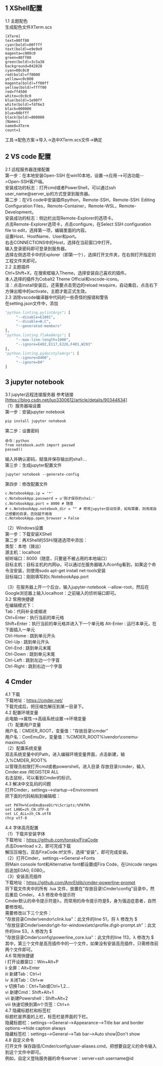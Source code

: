 ## 1 XShell配置   
1.1 主题配色   
生成配色文件XTerm.scs  
```
[XTerm]
text=00ff80
cyan(bold)=00ffff
text(bold)=e9e9e9
magenta=c000c0
green=80ff00
green(bold)=3c5a38
background=042028
cyan=00c0c0
red(bold)=ff0000
yellow=c0c000
magenta(bold)=ff00ff
yellow(bold)=ffff00
red=ff4500
white=c0c0c0
blue(bold)=1e90ff
white(bold)=fdf6e3
black=000000
blue=00bfff
black(bold)=808080
[Names]
name0=XTerm
count=1
```
工具->配色方案->导入->选中XTerm.scs文件->确定   

## 2 VS code 配置  
2.1 远程服务器连接配置  
第一步：在本地安装Open-SSH
在win10本地，设置-->应用-->可选功能-->Open-SSH客户端。  
安装成功的标志：打开cmd或者PowerShell，可以通过ssh user_name@server_ip的方式登录到服务器。  
第二步：在VS code中安装插件python，Remote-SSH，Remote-SSH: Editing Configuration Files，Remote-Container，Remote-WSL，Remote-Development。     
安装成功的标志：侧边栏出现Remote-Explorer的选项卡。     
点击Remote-Explorer选项卡，点击configure，在Select SSH configuration file to edit，选择第一项，编辑里面的内容。  
设置Host、HostName、User和port。  
右击CONNECTIONS中的Host，选择在当前窗口中打开。  
输入登录密码即可登录到服务器。  
选择左侧选项卡中的Explorer（即第一个），选择打开文件夹，在右侧打开指定的工程文件夹即可。  
2.2 主题插件  
Ctrl+Shift+X，在搜索框输入Theme，选择安装自己喜欢的插件。  
本人选择的插件为Cobalt2 Theme Official和vscode-icons。  
注：点击install安装后，还需要点击旁边的reload resquire，自动重启，点击右下方弹出框中的activate，主题才能正式生效。  
2.3 消除vscode编译器中代码的一些奇怪的报错和警告  
在setting.json文件中，添加  
```python
"python.linting.pylintArgs": [
     "--disable=E1001",
     "--disable=W,C",
     "--generated-members"
],
"python.linting.flake8Args": [
     "--max-line-length=1000",
     "--ignore=E402,E117,E226,F401,W293"
],
"python.linting.pydocstyleArgs": [
     "--ignore=D400", 
     "--ignore=D4"
]
```
## 3 jupyter notebook
3.1 jupyter远程连接服务器
参考链接[https://blog.csdn.net/luo3300612/article/details/90344634]   
（1）服务器端设置  
 第一步：安装jupyter notebook   
 ```
 pip install jupyter notebook
 ```
 第二步：设置密码  
 ```
 命令：python 
 from notebook.auth import passwd
 passwd()
 ```
 输入并确认密码，赋值并保存输出的sha1:...  
 第三步：生成jupyter配置文件  
 ```
 jupyter notebook --generate-config
 ```
 第四步：修改配置文件  
 ```
 c.NotebookApp.ip = '*'
 c.NotebookApp.password = u'刚才保存的sha1:'
 c.NotebookApp.port = 8000 # 随意
 # c.NotebookApp.notebook_dir = "" # 修改jupyter启动目录，如有需要，则改成自己想要的目录，否则就不用改
 c.NotebookApp.open_browser = False
 ```
（2）Windows设置   
 第一步：下载安装XShell  
 第二步：再XShell的SSH/隧道选项中添加：   
    类型：本地（拨出）  
    源主机：localhost  
    帧听端口：8000（随意，只要是不被占用的本地端口）  
    目标主机：目标主机的内网ip，可以通过在服务器输入ifconfig看到，如果这个命令没安装，则使用sudo apt-get install net-tools安装  
    目标端口：刚刚填写的c.NotebookApp.port  
    
（3）在服务器上开一个后台，输入jupyter-notebook --allow-root，然后在Google浏览器上输入localhost：之前输入的侦听端口即可。  
3.2 常用快捷键  
在编辑模式下：  
Tab：代码补全或缩进  
Ctrl+Enter：执行当前的单元格   
Shift+Enter：执行当前的单元格并进入下一个单元格 
Alt-Enter : 运行本单元，在下面插入一单元  
Ctrl-Home : 跳到单元开头  
Ctrl-Up : 跳到单元开头  
Ctrl-End : 跳到单元末尾  
Ctrl-Down : 跳到单元末尾  
Ctrl-Left : 跳到左边一个字首  
Ctrl-Right : 跳到右边一个字首  
## 4 Cmder
4.1 下载  
下载地址：https://cmder.net/  
下载完成后，把压缩包解压到某一目录下。  
4.2 配置环境变量  
此电脑-->属性-->高级系统设置-->环境变量  
（1）配置用户变量  
用户名：CMDER_ROOT，变量值："存放目录\cmder"  
用户名：ConEmuDir，变量值：%CMDER_ROOT%\vendor\conemu-maximus5  
（2）配置系统变量  
双击系统变量中的Path，进入编辑环境变量界面，点击新建，输入%CMDER_ROOT%  
以管理员权限打开cmd或者powershell，进入目录 存放目录/cmder，输入Cmder.exe /REGISTER ALL  
右击鼠标，可以看到Cmder的标识。  
4.3 解决中文乱码的问题  
打开Cmder，settings-->startup-->Environment  
把下面的代码粘贴到编辑框：  
```
set PATH=%ConEmuBaseDir%\Scripts;%PATH%
set LANG=zh_CN.UTF-8
set LC_ALL=zh_CN.utf8
chcp utf-8
```
4.4 字体高亮配置  
（1）下载并安装字体  
下载地址：https://github.com/tonsky/FiraCode  
点击Download v.2，即可完成下载  
解压压缩包，双击FiraCode.ttf文件，选择"安装"，即可完成安装。  
（2）打开Cmder，settings-->General->Fonts  
将Main console font和Alternative font都设置成Fira Code，在Unicode ranges后追加E0A0; E0B0;。   
（3）安装高亮插件  
下载地址：https://github.com/AmrEldib/cmder-powerline-prompt  
将下载文件夹中的所有 .lua 文件，放置在"存放目录\Cmder\config"目录中，然后重启 Cmder。
4.5 修改命令提示符  
Cmder默认的命令提示符是λ，而常用的命令提示符是$，身为强迫症患者，自然要修改啦。  
需要修改以下三个文件：  
"存放目录Cmder\vendor\clink.lua"：此文件的line 51，将 λ 修改为 $  
"存放目录Cmder\vendor\git-for-windows\etc\profile.d\git-prompt.sh"：此文件的line 53，λ 修改为 $  
"存放目录Cmder\config\powerline_core.lua"：此文件的line 113，λ 修改为 $  
其中，第三个文件是高亮插件中的一个文件，如果没有安装高亮插件，只需修改前两个文件即可。  
4.6 常用快捷键  
i 打开设置窗口：Win+Alt+P  
ii 全屏：Alt+Enter  
iii 新建Tab：Ctrl+t  
iv 关闭Tab：Ctrl+w  
v 切换Tab：Ctrl+Tab或Ctrl+1,2...  
vi 新建Cmd：Shift+Alt+1  
vii 新建Powershell：Shift+Alt+2  
viii 快速切换到第n个页签：Ctrl+n  
4.7 隐藏标题栏和标签栏  
标题栏是界面的上栏，标签栏是界面的下栏。  
隐藏标题栏：settings-->General-->Appearance-->Title bar and border options-->hide caption always  
隐藏标签栏：settings-->General-->Tab bar-->Auto show|Don't show  
4.8 自定义命令  
打开文件 保存路径/Cmder/config/user-aliases.cmd，把想要自定义的命令输入到这个文件中即可。  
例如，自定义登陆服务器的命令server：server=ssh username@id  




